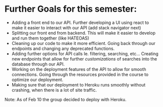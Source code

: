 # Further Goals for this semester:
* Adding a front end to our API.
Further developing a UI using react to make it easier to interact with our API (add stack navigator next)
* Splitting our front end from backend.
This will make it easier to develop and run them together (like HATEOAS)
* Cleaning up our code to make it more efficient.
Going back through our endpoints and changing any deprecated functions.
* Adding further options for API calls Ie. filtering, searching, etc...
Creating new endpoints that allow for further *customizations* of searches into the database through our API.
* Working on the deployment features of the API to allow for smooth connections.
Going through the resources provided in the course to optimize our deployment.
* Making sure that our deployment to Heroku runs smoothly without crashing, when
there is a lot of site traffic.

Note: As of Feb 10 the group decided to deploy with Heroku.
